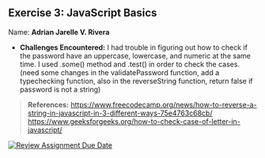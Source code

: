 ## Exercise 3: JavaScript Basics
  
Name: **Adrian Jarelle V. Rivera**

- **Challenges Encountered:** I had trouble in figuring out how to check if the password have an uppercase, lowercase, and numeric at the same time. I used .some() method and .test() in order to check the cases. (need some changes in the validatePassword function, add a typechecking function, also in the reverseString function, return false if password is not a string)


>**References:**
> https://www.freecodecamp.org/news/how-to-reverse-a-string-in-javascript-in-3-different-ways-75e4763c68cb/
> https://www.geeksforgeeks.org/how-to-check-case-of-letter-in-javascript/






[![Review Assignment Due Date](https://classroom.github.com/assets/deadline-readme-button-22041afd0340ce965d47ae6ef1cefeee28c7c493a6346c4f15d667ab976d596c.svg)](https://classroom.github.com/a/XjO13m7Z)
